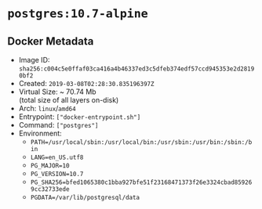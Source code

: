 # `postgres:10.7-alpine`

## Docker Metadata

- Image ID: `sha256:c004c5e0ffaf03ca416a4b46337ed3c5dfeb374edf57ccd945353e2d28190bf2`
- Created: `2019-03-08T02:28:30.835196397Z`
- Virtual Size: ~ 70.74 Mb  
  (total size of all layers on-disk)
- Arch: `linux`/`amd64`
- Entrypoint: `["docker-entrypoint.sh"]`
- Command: `["postgres"]`
- Environment:
  - `PATH=/usr/local/sbin:/usr/local/bin:/usr/sbin:/usr/bin:/sbin:/bin`
  - `LANG=en_US.utf8`
  - `PG_MAJOR=10`
  - `PG_VERSION=10.7`
  - `PG_SHA256=bfed1065380c1bba927bfe51f23168471373f26e3324cbad859269cc32733ede`
  - `PGDATA=/var/lib/postgresql/data`
